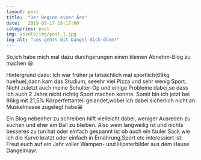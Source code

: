 ```yaml
---
layout: post
title:  "Der Beginn einer Ära"
date:   2019-09-17 18:17:00
categories: post
img: assets/img/post_1.jpg
img-alt: "Los gehts mit Dangel-dich-dünn!"
---
```


So,ich habe mich mal dazu durchgerungen einen kleinen Abnehm-Blog zu machen 😃

Hintergrund dazu: Ich war früher ja tatsächlich mal sportlich(69kg huehue),dann kam das Studium, seeehr viel Pizza und sehr wenig Sport. Nicht zuletzt auch meine Schulter-Op und einige Probleme dabei,so dass ich auch 2 Jahre nicht richtig Sport machen konnte. Somit bin ich jetzt bei 86kg mit 21,5% Körperfettanteil gelandet,wobei ich dabei sicherlich nicht an Muskelmasse zugelegt habe😁

Ein Blog nebenher zu schreiben hilft vielleicht dabei, weniger Ausreden zu suchen und eher am Ball zu bleiben. Also wem langweilig ist und nichts besseres zu tun hat oder einfach gespannt ist ob auch ein fauler Sack wie ich die Kurve kratzt oder einfach in Ernährung,Sport etc interessiert ist: Freut euch auf ein Jahr voller Wampen- und Hipsterbilder aus dem Hause Dangelmayr.